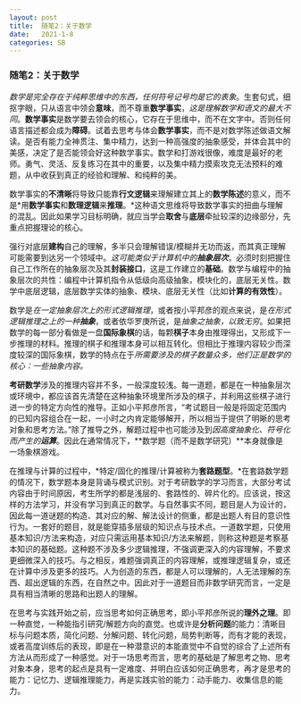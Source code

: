 ```yaml
---
layout: post
title:  随笔2：关于数学
date:   2021-1-8
categories: SB
---
```


### 随笔2：关于数学

*数学是完全存在于纯粹思维中的东西，任何符号记号均是它的表象*。生套句式，细抠字眼，只从语言中领会**意味**，而不尊重**数学事实**，*这是理解数学和语文的最大不同*。**数学事实**是数学要去领会的核心，它存在于思维中，而不在文字中。否则任何语言描述都会成为**障碍**。试着去思考与体会**数学事实**，而不是对数学陈述做语文解读。是否有能力全神贯注、集中精力，达到一种高强度的抽象感受，并体会其中的美感，决定了是否能领会好这种数学事实。数学和打游戏很像，难度是最好的老师。勇气、灵活、反复练习在其中的重要，以及集中精力摸索攻克无法预料的难题，从中收获到真正的经验和理解、和纯粹的美。

数学事实的**不清晰**将导致只能靠**行文逻辑**来理解建立其上的**数学陈述**的意义，而不是*用**数学事实**和**数理逻辑**来**推理**。*这种语文思维将导致数学事实的扭曲与理解的混乱。因此如果学习目标明确，就应当学会**取舍**与**底层**牵扯较深的边缘部分，先重点把握理论的核心。

强行对底层**建构**自己的理解，多半只会理解错误/模糊并无功而返，而其真正理解可能需要到达另一个领域中。*这可能类似于计算机中的**抽象层次***，必须时刻把握住自己工作所在的抽象层次及其**封装接口**，这是工作建立的**基础**。数学与编程中的抽象层次的共性：编程中计算机指令从低级向高级抽象，模块化的，底层无关性。数学中底层逻辑，底层数学实体的抽象、模块、底层无关性（比如**计算的有效性**）。

数学是*在一定抽象层次上的形式逻辑推理*，或者按小平邦彦的观点来说，是*在形式逻辑推理之上的一种**抽象***，或者依华罗庚所说，是*抽象之抽象，以致无穷*。如果把数学的每一部分看做是一盘**国际象棋**的话，每颗**棋子**本身由推理得出，又形成下一步推理的材料。推理的棋子和推理本身可以相互转化。但相比于推理内容较少而深度较深的国际象棋，数学的特点在于*所需要涉及的棋子数量众多，他们正是数学的核心：一些抽象内容。*

**考研数学**涉及的推理内容并不多，一般深度较浅。每一道题，都是在一种抽象层次或环境中，都应该首先清楚在这种抽象环境里所涉及的棋子，并利用这些棋子进行进一步的特定方向性的推导。正如小平邦彦所言，“考试题目一般是将固定范围内的已知内容组合在一起，一小时之内肯定能够解开，所以相当于提供了明晰的思考对象和思考方法。”除了推导之外，解题过程中也可能涉及到*因高度抽象化、符号化而产生的**运算***。因此在通常情况下，**数学题（而不是数学研究）**本身就像是一场象棋游戏。

在推理与计算的过程中，*特定/固化的推理/计算被称为**套路题型**。*在套路数学题的情况下，数学题本身是背诵与模式识别。对于考研数学的学习而言，大部分考试内容由于时间原因，考生所学的都是浅层的、套路性的、碎片化的。应该说，按这样的方法学习，并没有学习到真正的数学。与自然事实不同，题目是人为设计的，因此每一道谜题的构造、其对应的解、解法设计的侧重，都是出题人有目的意识性行为。一套好的题目，就是能穿插多层级的知识点与技术点。一道数学题，只使用基本知识/方法来构造，对应只需运用基本知识/方法来解题，则称这种题是考察基本知识的基础题。这种题不涉及多少逻辑推理，不强调更深入的内容理解，不要求更细微深入的技巧。与之相反，难题强调真正的内容理解，或推理逻辑复杂，或还在计算中涉及更多的技巧。人为创造的东西，都是人可以理解的，人无法理解的东西、超出逻辑的东西，在自然之中。因此对于一道题目而非数学研究而言，一定是具有相当清晰的思路和出题人的理解。

在思考与实践开始之前，应当思考如何正确思考，即小平邦彦所说的**理外之理**。即一种直觉，一种能指引研究/解题方向的直觉。也或许是**分析问题**的能力：清晰目标与问题本质，简化问题、分解问题、转化问题，局势判断等，而有才能的表现，或者高度训练后的表现，即是在一种潜意识的本能直觉中不自觉的综合了上述所有方法从而形成了一种感觉。对于一场思考而言，思考的基础是了解思考之物、思考对象本身，思考的起点是具有一定难度、并明白应该如何正确思考，再才是思考的能力：记忆力、逻辑推理能力，再是实践实验的能力：动手能力、收集信息的能力。